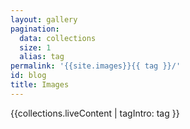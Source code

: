 ```yaml
---
layout: gallery
pagination:
  data: collections
  size: 1
  alias: tag
permalink: '{{site.images}}{{ tag }}/'
id: blog
title: Images
---
```

{{collections.liveContent | tagIntro: tag }}